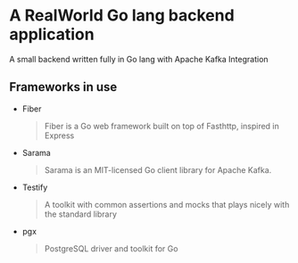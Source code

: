 # A RealWorld Go lang backend application
A small backend written fully in Go lang with Apache Kafka Integration


## Frameworks in use
- Fiber
  > Fiber is a Go web framework built on top of Fasthttp, inspired in Express
    
- Sarama
  > Sarama is an MIT-licensed Go client library for Apache Kafka.

- Testify
  > A toolkit with common assertions and mocks that plays nicely with the standard library
  
- pgx
  > PostgreSQL driver and toolkit for Go
    
